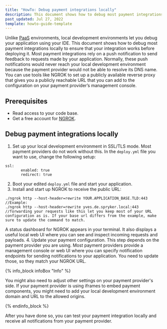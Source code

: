 ```yaml
---
title: "HowTo: Debug payment integrations locally"
description: This document shows how to debug most payment integrations locally to make sure that your integration works before deploying it.
past_updated: Jul 27, 2022
template: howto-guide-template
---
```


Unlike [PaaS](/docs/cloud/dev/spryker-cloud-commerce-os/getting-started-with-the-spryker-cloud-commerce-os.html.html) environments, local development environments let you debug your application using your IDE. This document shows how to debug most payment integrations locally to ensure that your integration works before deploying it.
Most payment integrations rely on a push notification to send feedback to requests made by your application. Normally, these push notifications would never reach your local development environment because the payment provider would not be able to resolve its DNS name. You can use tools like NGROK to set up a publicly available reverse proxy that gives you a publicly reachable URL that you can add to the configuration on your payment provider’s management console.

## Prerequisites
* Read access to your code base.
* Get a free account for [NGROK](https://ngrok.com).

## Debug payment integrations locally

1. Set up your local development environment in SSL/TLS mode. Most payment providers do not work without this. In the `deploy.yml` file you want to use, change the following setup:

```
ssl:
       enabled: true
       redirect: true
```
2. Boot your edited `deploy.yml` file and start your application.
3. Install and start up NGROK to receive the public URL:

```
./ngrok http --host-header=rewrite YOUR.APPLICATION_BASE.TLD:443
//Example:
./ngrok http --host-header=rewrite yves.de.spryker.local:443
//forwarding your requests like this let you keep most of your URL configuration as is. If your base url differs from the example, make sure to update the command to match.
```

A status dashboard for NGROK appears in your terminal. It also displays a useful local web UI where you can see and inspect incoming requests and payloads.
4. Update your payment configuration.
This step depends on the payment provider you are using. Most payment providers provide a management console or web UI where you can specify notification endpoints for sending notifications to your application. You need to update those, so they match your NGROK URL.

{% info_block infoBox "Info" %}

You might also need to adjust other settings on your payment provider's side. If your payment provider is using iframes to embed payment components, you might need to add your local development environment domain and URL to the allowed origins.

{% endinfo_block %}

After you have done so, you can test your payment integration locally and receive all notifications from your payment provider.
